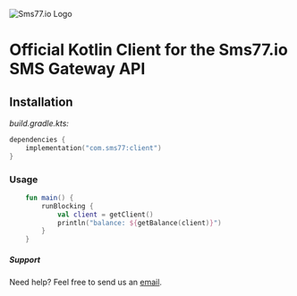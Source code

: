 ![Sms77.io Logo](https://www.sms77.io/wp-content/uploads/2019/07/sms77-Logo-400x79.png "Sms77.io Logo")

# Official Kotlin Client for the Sms77.io SMS Gateway API

## Installation

*build.gradle.kts:*

```kotlin
dependencies {
    implementation("com.sms77:client")
}
```

### Usage

```kotlin
    fun main() {
        runBlocking {
            val client = getClient()
            println("balance: ${getBalance(client)}")
        }
    }
```


##### Support

Need help? Feel free to send us an <a href='mailto: support@sms77.io'>email</a>.
